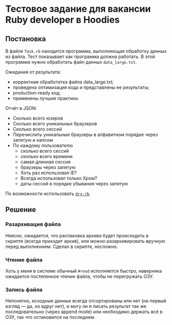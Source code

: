 # Тестовое задание для вакансии Ruby developer в Hoodies

## Постановка

В файле `Task.rb` находится программа, выполняющая обработку данных из файла.
Тест показывает как программа должна работать.
В этой программе нужно обработать файл данных `data_large.txt`.

Ожидания от результата:

* корректная обработатка файла data_large.txt;
* проведена оптимизация кода и представлены ее результаты;
* production-ready код;
* применены лучшие практики.

Отчёт в JSON:

- Сколько всего юзеров
- Сколько всего уникальных браузеров
- Сколько всего сессий
- Перечислить уникальные браузеры в алфавитном порядке через запятую и капсом
- По каждому пользователю
  - сколько всего сессий
  - сколько всего времени
  - самая длинная сессия
  - браузеры через запятую
  - Хоть раз использовал IE?
  - Всегда использовал только Хром?
  - даты сессий в порядке убывания через запятую

По возможности использовать [`dry-rb`](https://dry-rb.org/).

## Решение

### Разархивация файла

Неясно, ожидается, что распаковка архива будет происходить в скрипте (всегда приходит архив),
или можно разархивировать вручную перед выполнением. Сделал в скрипте, несложно.

### Чтение файла

Хоть у меня в системе обычный `#read` исполняется быстро, наверняка ожидается
постепенное чтение файла, чтобы не перегружать ОЗУ.

### Запись файла

Непонятно, исходные данные всегда отсортированы или нет (на первый взгляд — да, но вдруг нет),
и могу ли я писать результат так же последовательно (через append mode)
или необходимо держать всё в ОЗУ, так что остановился на последнем.
